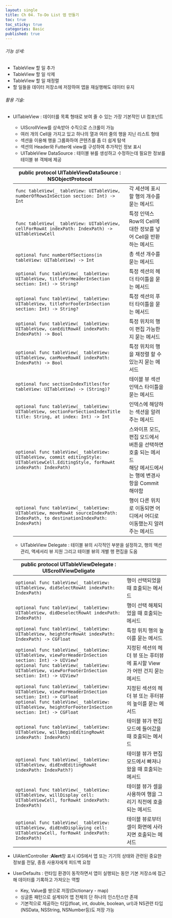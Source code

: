 ```yaml
---
layout: single
title: Ch 04. To-Do List 앱 만들기
toc: true
toc_sticky: true
categories: Basic 
published: true
---
```


###### 기능 상세:
- TableView 할 일 추가
- TableView 할 일 삭제
- TableView 할 일 재정렬
- 할 일들을 데이터 저장소에 저장하여 앱을 재실행해도 데이터 유지

###### 활용 기술:
- UITableView
	: 데이터를 목록 형태로 보여 줄 수 있는 가장 기본적인 UI 컴포넌트
	* UIScrollView를 상속받아 수직으로 스크롤이 가능
	* 여러 개의 Cell을 가지고 있고 하나의 열과 여러 줄의 행을 지닌 리스트 형태
	* 섹션을 이용해 행을 그룹화하여 콘텐츠를 좀 더 쉽게 탐색
	* 섹션의 Header와 Futter에 view를 구성하여 추가적인 정보 표시
  
	- UITableView DataSource
	  : 테이블 뷰를 생성하고 수정하는데 필요한 정보를 테이블 뷰 객체에 제공
	  
     |public protocol UITableViewDataSource : NSObjectProtocol||	
     |---|---|	
     |```func tableView(_ tableView: UITableView, numberOfRowsInSection section: Int) -> Int```|각 세션에 표시할 행의 개수를 묻는 메서드|
     |```func tableView(_ tableView: UITableView, cellForRowAt indexPath: IndexPath) -> UITableViewCell```|특정 인덱스 Row의 Cell에 대한 정보를 넣어 Cell을 반환하는 메서드|
     |```optional func numberOfSections(in tableView: UITableView) -> Int```|총 섹션 개수를 묻는 메서드|
     |```optional func tableView(_ tableView: UITableView, titleForHeaderInSection section: Int) -> String?```|특정 섹션의 헤더 타이틀을 묻는 메서드|
     |```optional func tableView(_ tableView: UITableView, titleForFooterInSection section: Int) -> String?```|특정 섹션의 푸터 타이틀을 묻는 메서드|
     |```optional func tableView(_ tableView: UITableView, canEditRowAt indexPath: IndexPath) -> Bool```|특정 위치의 행이 편집 가능한지 묻는 메서드|
     |```optional func tableView(_ tableView: UITableView, canMoveRowAt indexPath: IndexPath) -> Bool```|특정 위치의 행을 재정렬 할 수 있는지 묻는 메서드|
     |```optional func sectionIndexTitles(for tableView: UITableView) -> (String)?```|테이블 뷰 섹션 인덱스 타이틀을 묻는 메서드|
     |```optional func tableView(_ tableView: UITableView, sectionForSectionIndexTitle title: String, at index: Int) -> Int```|인덱스에 해당하는 섹션을 알려주는 메서드|
     |```optional func tableView(_ tableView: UITableView, commit editingStyle: UITableViewCell.EditingStyle, forRowAt indexPath: IndexPath)```|스와이프 모드, 편집 모드에서 버튼을 선택하면 호출 되는 메서드<br/>해당 메서드에서는 행에 변경사항을 Commit 해야함|
     |```optional func tableView(_ tableView: UITableView, moveRowAt sourceIndexPath: IndexPath, to destinationIndexPath: IndexPath)```|행이 다른 위치로 이동되면 어디에서 어디로 이동했는지 알려주는 메서드|
     
	- UITableView Delegate
	  : 테이블 뷰의 시각적인 부분을 설정하고, 행의 액션 관리, 액세서리 뷰 지원 그리고 테이블 뷰의 개별 행 편집을 도움
	  
     |public protocol UITableViewDelegate : UIScrollViewDeligate||	
     |---|---|	
     |```optional func tableView(_ tableView: UITableView, didSelectRowAt indexPath: IndexPath)```|행이 선택되었을 때 호출되는 메서드|
     |```optional func tableView(_ tableView: UITableView, didDeselectRowAt indexPath: IndexPath)```|행이 선택 해체되었을 때 호출되는 메서드|
     |```optional func tableView(_ tableView: UITableView, heightForRowAt indexPath: IndexPath) -> CGFloat```|특정 위치 행의 높이를 묻는 메서드|
     |```optional func tableView(_ tableView: UITableView, viewForHeaderInSection section: Int) -> UIView?```<br/>```optional func tableView(_ tableView: UITableView, viewForFooterInSection section: Int) -> UIView?```|지정된 섹션의 헤더 뷰 또는 푸터뷰에 표시할 View 가 어떤 건지 묻는 메서드|
     |```optional func tableView(_ tableView: UITableView, viewForHeaderInSection section: Int) -> CGFloat```<br/>```optional func tableView(_ tableView: UITableView, heightForFooterInSection section: Int) -> CGFloat```|지정된 섹션의 헤더 뷰 또는 푸터뷰의 높이를 묻는 메서드|
     |```optional func tableView(_ tableView: UITableView, willBeginEditingRowAt indexPath: IndexPath)```|테이블 뷰가 편집 모드에 들어갔을 때 호출되는 메서드|
     |```optional func tableView(_ tableView: UITableView, didEndEditingRowAt indexPath: IndexPath?)```|테이블 뷰가 편집 모드에서 빠져나왔을 때 호출되는 메서드|
     |```optional func tableView(_ tableView: UITableView, willDisplay cell: UITableViewCell, forRowAt indexPath: IndexPath)```|테이블 뷰가 셀을 사용하여 행을 그리기 직전에 호출되는 메서드|
     |```optional func tableView(_ tableView: UITableView, didEndDisplaying cell: UITableViewCell, forRowAt indexPath: IndexPath)```|테이블 뷰로부터 셀이 화면에 사라지면 호출되는 메서드|

- UIAlertController
	:**Alert**창 표시 
  iOS에서 앱 또는 기기의 상태와 관련된 중요한 정보를 전달, 종종 사용자에게 피드백 요청
- UserDefaults
	: 런타임 환경이 동작하면서 앱이 실행되는 동안 기본 저장소에 접근해 데이터를 기록하고 가져오는 역할
  	* Key, Value를 쌍으로 저장(Dictionary - map)
  	* 싱글톤 패턴으로 설계되어 앱 전체의 단 하나의 인스턴스만 존재
	* 기본적으로 제공하는 타입(float, int, double, boolean, url)과 NS관련 타입(NSData, NSString, NSNumber등)도 저장 가능
